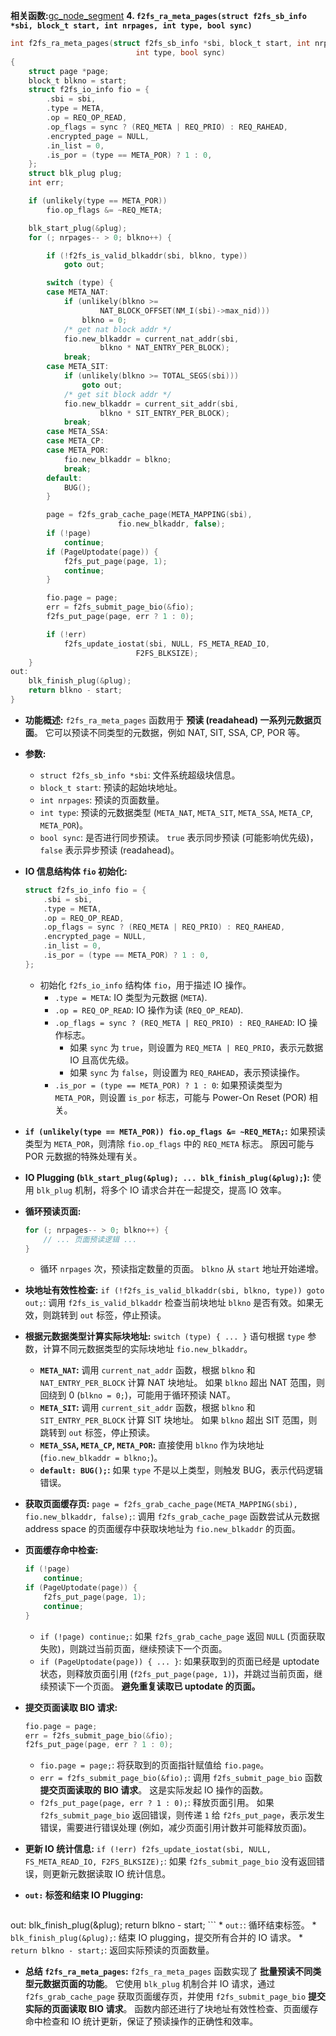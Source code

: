 **相关函数:**[gc_node_segment](https://github.com/sigmanature/learn_os_note/blob/main/6.13.1%E5%86%85%E6%A0%B8%E6%96%87%E6%A1%A3%E6%B3%A8%E9%87%8A/fs/f2fs/gc.c/gc_node_segment.md)
**4. `f2fs_ra_meta_pages(struct f2fs_sb_info *sbi, block_t start, int nrpages, int type, bool sync)`**

```c
int f2fs_ra_meta_pages(struct f2fs_sb_info *sbi, block_t start, int nrpages,
							int type, bool sync)
{
	struct page *page;
	block_t blkno = start;
	struct f2fs_io_info fio = {
		.sbi = sbi,
		.type = META,
		.op = REQ_OP_READ,
		.op_flags = sync ? (REQ_META | REQ_PRIO) : REQ_RAHEAD,
		.encrypted_page = NULL,
		.in_list = 0,
		.is_por = (type == META_POR) ? 1 : 0,
	};
	struct blk_plug plug;
	int err;

	if (unlikely(type == META_POR))
		fio.op_flags &= ~REQ_META;

	blk_start_plug(&plug);
	for (; nrpages-- > 0; blkno++) {

		if (!f2fs_is_valid_blkaddr(sbi, blkno, type))
			goto out;

		switch (type) {
		case META_NAT:
			if (unlikely(blkno >=
					NAT_BLOCK_OFFSET(NM_I(sbi)->max_nid)))
				blkno = 0;
			/* get nat block addr */
			fio.new_blkaddr = current_nat_addr(sbi,
					blkno * NAT_ENTRY_PER_BLOCK);
			break;
		case META_SIT:
			if (unlikely(blkno >= TOTAL_SEGS(sbi)))
				goto out;
			/* get sit block addr */
			fio.new_blkaddr = current_sit_addr(sbi,
					blkno * SIT_ENTRY_PER_BLOCK);
			break;
		case META_SSA:
		case META_CP:
		case META_POR:
			fio.new_blkaddr = blkno;
			break;
		default:
			BUG();
		}

		page = f2fs_grab_cache_page(META_MAPPING(sbi),
						fio.new_blkaddr, false);
		if (!page)
			continue;
		if (PageUptodate(page)) {
			f2fs_put_page(page, 1);
			continue;
		}

		fio.page = page;
		err = f2fs_submit_page_bio(&fio);
		f2fs_put_page(page, err ? 1 : 0);

		if (!err)
			f2fs_update_iostat(sbi, NULL, FS_META_READ_IO,
							F2FS_BLKSIZE);
	}
out:
	blk_finish_plug(&plug);
	return blkno - start;
}
```

*   **功能概述:** `f2fs_ra_meta_pages` 函数用于 **预读 (readahead) 一系列元数据页面**。  它可以预读不同类型的元数据，例如 NAT, SIT, SSA, CP, POR 等。

*   **参数:**
    *   `struct f2fs_sb_info *sbi`: 文件系统超级块信息。
    *   `block_t start`:  预读的起始块地址。
    *   `int nrpages`:  预读的页面数量。
    *   `int type`:  预读的元数据类型 (`META_NAT`, `META_SIT`, `META_SSA`, `META_CP`, `META_POR`)。
    *   `bool sync`:  是否进行同步预读。 `true` 表示同步预读 (可能影响优先级)， `false` 表示异步预读 (readahead)。

*   **IO 信息结构体 `fio` 初始化:**
    ```c
    struct f2fs_io_info fio = {
        .sbi = sbi,
        .type = META,
        .op = REQ_OP_READ,
        .op_flags = sync ? (REQ_META | REQ_PRIO) : REQ_RAHEAD,
        .encrypted_page = NULL,
        .in_list = 0,
        .is_por = (type == META_POR) ? 1 : 0,
    };
    ```
    *   初始化 `f2fs_io_info` 结构体 `fio`，用于描述 IO 操作。
        *   `.type = META`:  IO 类型为元数据 (`META`).
        *   `.op = REQ_OP_READ`:  IO 操作为读 (`REQ_OP_READ`).
        *   `.op_flags = sync ? (REQ_META | REQ_PRIO) : REQ_RAHEAD`:  IO 操作标志。
            *   如果 `sync` 为 `true`，则设置为 `REQ_META | REQ_PRIO`，表示元数据 IO 且高优先级。
            *   如果 `sync` 为 `false`，则设置为 `REQ_RAHEAD`，表示预读操作。
        *   `.is_por = (type == META_POR) ? 1 : 0`:  如果预读类型为 `META_POR`，则设置 `is_por` 标志，可能与 Power-On Reset (POR) 相关。

*   **`if (unlikely(type == META_POR)) fio.op_flags &= ~REQ_META;`:**  如果预读类型为 `META_POR`，则清除 `fio.op_flags` 中的 `REQ_META` 标志。  原因可能与 POR 元数据的特殊处理有关。

*   **IO Plugging (`blk_start_plug(&plug); ... blk_finish_plug(&plug);`):**  使用 `blk_plug` 机制，将多个 IO 请求合并在一起提交，提高 IO 效率。

*   **循环预读页面:**
    ```c
    for (; nrpages-- > 0; blkno++) {
        // ... 页面预读逻辑 ...
    }
    ```
    *   循环 `nrpages` 次，预读指定数量的页面。 `blkno` 从 `start` 地址开始递增。

*   **块地址有效性检查:**  `if (!f2fs_is_valid_blkaddr(sbi, blkno, type)) goto out;`:  调用 `f2fs_is_valid_blkaddr` 检查当前块地址 `blkno` 是否有效。如果无效，则跳转到 `out` 标签，停止预读。

*   **根据元数据类型计算实际块地址:**  `switch (type) { ... }` 语句根据 `type` 参数，计算不同元数据类型的实际块地址 `fio.new_blkaddr`。
    *   **`META_NAT`:**  调用 `current_nat_addr` 函数，根据 `blkno` 和 `NAT_ENTRY_PER_BLOCK` 计算 NAT 块地址。  如果 `blkno` 超出 NAT 范围，则回绕到 0 (`blkno = 0;`)，可能用于循环预读 NAT。
    *   **`META_SIT`:**  调用 `current_sit_addr` 函数，根据 `blkno` 和 `SIT_ENTRY_PER_BLOCK` 计算 SIT 块地址。 如果 `blkno` 超出 SIT 范围，则跳转到 `out` 标签，停止预读。
    *   **`META_SSA`, `META_CP`, `META_POR`:**  直接使用 `blkno` 作为块地址 (`fio.new_blkaddr = blkno;`)。
    *   **`default: BUG();`:**  如果 `type` 不是以上类型，则触发 BUG，表示代码逻辑错误。

*   **获取页面缓存页:**  `page = f2fs_grab_cache_page(META_MAPPING(sbi), fio.new_blkaddr, false);`:  调用 `f2fs_grab_cache_page` 函数尝试从元数据 address space 的页面缓存中获取块地址为 `fio.new_blkaddr` 的页面。

*   **页面缓存命中检查:**
    ```c
    if (!page)
        continue;
    if (PageUptodate(page)) {
        f2fs_put_page(page, 1);
        continue;
    }
    ```
    *   `if (!page) continue;`:  如果 `f2fs_grab_cache_page` 返回 `NULL` (页面获取失败)，则跳过当前页面，继续预读下一个页面。
    *   `if (PageUptodate(page)) { ... }`:  如果获取到的页面已经是 uptodate 状态，则释放页面引用 (`f2fs_put_page(page, 1)`)，并跳过当前页面，继续预读下一个页面。 **避免重复读取已 uptodate 的页面。**

*   **提交页面读取 BIO 请求:**
    ```c
    fio.page = page;
    err = f2fs_submit_page_bio(&fio);
    f2fs_put_page(page, err ? 1 : 0);
    ```
    *   `fio.page = page;`:  将获取到的页面指针赋值给 `fio.page`。
    *   `err = f2fs_submit_page_bio(&fio);`:  调用 `f2fs_submit_page_bio` 函数 **提交页面读取的 BIO 请求**。  这是实际发起 IO 操作的函数。
    *   `f2fs_put_page(page, err ? 1 : 0);`:  释放页面引用。 如果 `f2fs_submit_page_bio` 返回错误，则传递 `1` 给 `f2fs_put_page`，表示发生错误，需要进行错误处理 (例如，减少页面引用计数并可能释放页面)。

*   **更新 IO 统计信息:**  `if (!err) f2fs_update_iostat(sbi, NULL, FS_META_READ_IO, F2FS_BLKSIZE);`:  如果 `f2fs_submit_page_bio` 没有返回错误，则更新元数据读取 IO 统计信息。

*   **`out:` 标签和结束 IO Plugging:**
    ```c
out:
	blk_finish_plug(&plug);
	return blkno - start;
    ```
    *   `out:`:  循环结束标签。
    *   `blk_finish_plug(&plug);`:  结束 IO plugging，提交所有合并的 IO 请求。
    *   `return blkno - start;`:  返回实际预读的页面数量。

*   **总结 `f2fs_ra_meta_pages`:**  `f2fs_ra_meta_pages` 函数实现了 **批量预读不同类型元数据页面的功能**。  它使用 `blk_plug` 机制合并 IO 请求，通过 `f2fs_grab_cache_page` 获取页面缓存页，并使用 `f2fs_submit_page_bio` **提交实际的页面读取 BIO 请求**。  函数内部还进行了块地址有效性检查、页面缓存命中检查和 IO 统计更新，保证了预读操作的正确性和效率。

